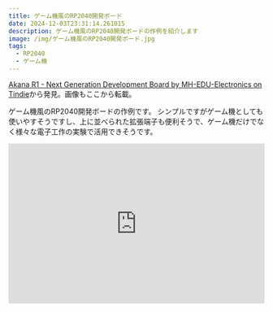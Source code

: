 ```yaml
---
title: ゲーム機風のRP2040開発ボード
date: 2024-12-03T23:31:14.261015
description: ゲーム機風のRP2040開発ボードの作例を紹介します
image: /img/ゲーム機風のRP2040開発ボード.jpg
tags:
  - RP2040
  - ゲーム機
---
```

[Akana R1 - Next Generation Development Board by MH-EDU-Electronics on Tindie](https://www.tindie.com/products/mh-edu/akana-r1-next-generation-development-board/)から発見。画像もここから転載。

ゲーム機風のRP2040開発ボードの作例です。
シンプルですがゲーム機としても使いやすそうですし、上に並べられた拡張端子も便利そうで、ゲーム機だけでなく様々な電子工作の実験で活用できそうです。

<iframe width="100%" height="315" src="https://www.youtube.com/embed/yoPECsnNk3k" title="YouTube video player" frameborder="0" allow="accelerometer; autoplay; clipboard-write; encrypted-media; gyroscope; picture-in-picture" allowfullscreen></iframe>



